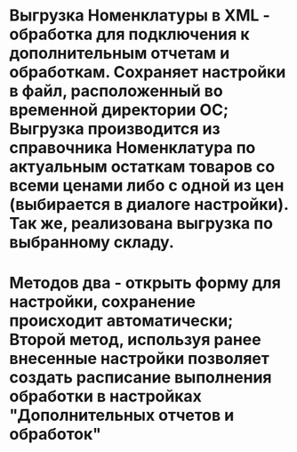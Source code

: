 # Выгрузка Номенклатуры в XML - обработка для подключения к дополнительным отчетам и обработкам. Сохраняет настройки в файл, расположенный во временной директории ОС; Выгрузка производится из справочника Номенклатура по актуальным остаткам товаров со всеми ценами либо с одной из цен (выбирается в диалоге настройки). Так же, реализована выгрузка по выбранному складу. 
# Методов два - открыть  форму для настройки, сохранение происходит автоматически; Второй метод, используя ранее внесенные настройки позволяет создать расписание выполнения обработки в настройках "Дополнительных отчетов и обработок"
